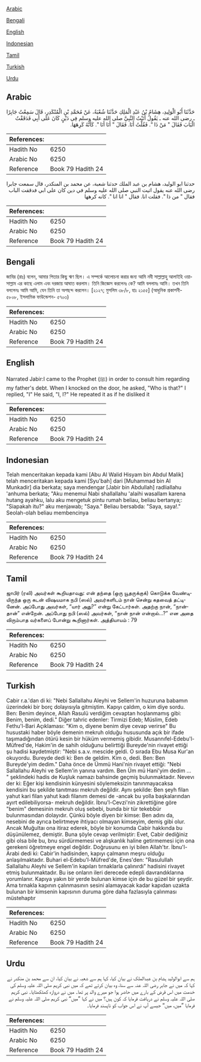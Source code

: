 [Arabic](#arabic)

[Bengali](#bengali)

[English](#english)

[Indonesian](#indonesian)

[Tamil](#tamil)

[Turkish](#turkish)

[Urdu](#urdu)

## Arabic


<div dir="rtl" lang="ar" style={{fontSize:'larger',backgroundColor:'#f8f9fa',padding:20}}>
حَدَّثَنَا أَبُو الْوَلِيدِ، هِشَامُ بْنُ عَبْدِ الْمَلِكِ حَدَّثَنَا شُعْبَةُ، عَنْ مُحَمَّدِ بْنِ الْمُنْكَدِرِ، قَالَ سَمِعْتُ جَابِرًا ـ رضى الله عنه ـ يَقُولُ أَتَيْتُ النَّبِيَّ صلى الله عليه وسلم فِي دَيْنٍ كَانَ عَلَى أَبِي فَدَقَقْتُ الْبَابَ فَقَالَ ‏"‏ مَنْ ذَا ‏"‏‏.‏ فَقُلْتُ أَنَا‏.‏ فَقَالَ ‏"‏ أَنَا أَنَا ‏"‏‏.‏ كَأَنَّهُ كَرِهَهَا‏.‏
</div>
<div style={{backgroundColor:'#f8f9fa',padding:20, marginBottom: 10}}><table> <thead> <tr> <th>References:</th> <th></th> </tr> </thead> <tbody><tr><td>Hadith No</td><td>6250</td></tr><tr><td>Arabic No</td><td>6250</td></tr><tr><td>Reference</td><td>Book 79 Hadith 24</td></tr></tbody></table></div>


<div dir="rtl" lang="ar" style={{fontSize:'larger',backgroundColor:'#f8f9fa',padding:20}}>
حدثنا ابو الوليد، هشام بن عبد الملك حدثنا شعبة، عن محمد بن المنكدر، قال سمعت جابرا رضى الله عنه يقول اتيت النبي صلى الله عليه وسلم في دين كان على ابي فدققت الباب فقال " من ذا ". فقلت انا. فقال " انا انا ". كانه كرهها
</div>
<div style={{backgroundColor:'#f8f9fa',padding:20, marginBottom: 10}}><table> <thead> <tr> <th>References:</th> <th></th> </tr> </thead> <tbody><tr><td>Hadith No</td><td>6250</td></tr><tr><td>Arabic No</td><td>6250</td></tr><tr><td>Reference</td><td>Book 79 Hadith 24</td></tr></tbody></table></div>

## Bengali


<div dir="ltr" lang="bn" style={{fontSize:'larger',backgroundColor:'#f8f9fa',padding:20}}>
জাবির (রাঃ) বলেন, আমার পিতার কিছু ঋণ ছিল। এ সম্পর্কে আলোচনা করার জন্য আমি নবী সাল্লাল্লাহু আলাইহি ওয়াসাল্লাম এর কাছে এলাম এবং দরজায় আঘাত করলাম। তিনি জিজ্ঞেস করলেনঃ কে? আমি বললামঃ আমি। তখন তিনি বললেনঃ আমি আমি, যেন তিনি তা অপছন্দ করলেন। [২১২৭; মুসলিম ৩৮/৮, হাঃ ২১৫৫] (আধুনিক প্রকাশনী- ৫৮০৮, ইসলামিক ফাউন্ডেশন- ৫৭০৩)
</div>
<div style={{backgroundColor:'#f8f9fa',padding:20, marginBottom: 10}}><table> <thead> <tr> <th>References:</th> <th></th> </tr> </thead> <tbody><tr><td>Hadith No</td><td>6250</td></tr><tr><td>Arabic No</td><td>6250</td></tr><tr><td>Reference</td><td>Book 79 Hadith 24</td></tr></tbody></table></div>

## English


<div dir="ltr" lang="en" style={{fontSize:'larger',backgroundColor:'#f8f9fa',padding:20}}>
Narrated Jabir:I came to the Prophet (ﷺ) in order to consult him regarding my father's debt. When I knocked on the door, he asked, "Who is that?" I replied, "I" He said, "I, I?" He repeated it as if he disliked it
</div>
<div style={{backgroundColor:'#f8f9fa',padding:20, marginBottom: 10}}><table> <thead> <tr> <th>References:</th> <th></th> </tr> </thead> <tbody><tr><td>Hadith No</td><td>6250</td></tr><tr><td>Arabic No</td><td>6250</td></tr><tr><td>Reference</td><td>Book 79 Hadith 24</td></tr></tbody></table></div>

## Indonesian


<div dir="ltr" lang="id" style={{fontSize:'larger',backgroundColor:'#f8f9fa',padding:20}}>
Telah menceritakan kepada kami [Abu Al Walid Hisyam bin Abdul Malik] telah menceritakan kepada kami [Syu'bah] dari [Muhammad bin Al Munkadir] dia berkata; saya mendengar [Jabir bin Abdullah] radliallahu 'anhuma berkata; "Aku menemui Nabi shallallahu 'alaihi wasallam karena hutang ayahku, lalu aku mengetuk pintu rumah beliau, beliau bertanya;: "Siapakah itu?" aku menjawab; "Saya." Beliau bersabda: "Saya, saya!." Seolah-olah beliau membencinya
</div>
<div style={{backgroundColor:'#f8f9fa',padding:20, marginBottom: 10}}><table> <thead> <tr> <th>References:</th> <th></th> </tr> </thead> <tbody><tr><td>Hadith No</td><td>6250</td></tr><tr><td>Arabic No</td><td>6250</td></tr><tr><td>Reference</td><td>Book 79 Hadith 24</td></tr></tbody></table></div>

## Tamil


<div dir="ltr" lang="ta" style={{fontSize:'larger',backgroundColor:'#f8f9fa',padding:20}}>
ஜாபிர் (ரலி) அவர்கள் கூறியதாவது: என் தந்தை (ஒரு யூதருக்குக்) கொடுக்க வேண்டியிருந்த ஒரு கடன் விஷயமாக நபி (ஸல்) அவர்களிடம் நான் சென்று கதவைத் தட்டினேன். அப்போது அவர்கள், “யார் அது?” என்று கேட்டார்கள். அதற்கு நான், “நான்தான்” என்றேன். அப்போது நபி (ஸல்) அவர்கள், “நான் நான் என்றால்...?” என அதை விரும்பாத வர்களைப் போன்று கூறினார்கள். அத்தியாயம் : 79
</div>
<div style={{backgroundColor:'#f8f9fa',padding:20, marginBottom: 10}}><table> <thead> <tr> <th>References:</th> <th></th> </tr> </thead> <tbody><tr><td>Hadith No</td><td>6250</td></tr><tr><td>Arabic No</td><td>6250</td></tr><tr><td>Reference</td><td>Book 79 Hadith 24</td></tr></tbody></table></div>

## Turkish


<div dir="ltr" lang="tr" style={{fontSize:'larger',backgroundColor:'#f8f9fa',padding:20}}>
Cabir r.a.'dan di ki: "Nebi Sallallahu Aleyhi ve Sellem'in huzuruna babamın üzerindeki bir borç dolayısıyla gitmiştim. Kapıyı çaldım, o kim diye sordu. Ben: Benim deyince, Allah Rasulü verdiğim cevaptan hoşlanmamış gibi: Benim, benim, dedi." Diğer tahric edenler: Tirmizi Edeb; Müslim, Edeb Fethu'l-Bari Açıklaması: "Kim o, diyene benim diye cevap verirse" Bu husustaki haber böyle demenin mekruh olduğu hususunda açık bir ifade taşımadığından ötürü kesin bir hüküm vermemiş gibidir. Musannıfel-Edebu'l-Müfred'de, Hakim'in de sahih olduğunu belirttiği Bureyde'nin rivayet ettiği şu hadisi kaydetmiştir: "Nebi s.a.v. mescide geldi. O sırada Ebu Musa Kur'an okuyordu. Bureyde dedi ki: Ben de geldim. Kim o, dedi. Ben: Ben Bureyde'yim dedim." Daha önce de Ümmü Hani'nin rivayet ettiği: "Nebi Sallallahu Aleyhi ve Sellem'in yanına vardım. Ben Üm mü Hani'yim dedim ... " şeklindeki hadis de Kuşluk namazı bahsinde geçmiş bulunmaktadır. Nevevı der ki: Eğer kişi kendisinin künyesini söylemeksizin tanınmayacaksa kendisini bu şekilde tanıtması mekruh değildir. Aynı şekilde: Ben şeyh filan yahut kari filan yahut kadı filanım demesi de -ancak bu yolla başkalarından ayırt edilebiliyorsa- mekruh değildir. İbnu'l-Cevzi'nin zikrettiğine göre "benim" demesinin mekruh oluş sebebi, bunda bir tür tekebbür bulunmasından dolayıdır. Çünkü böyle diyen bir kimse: Ben adını da, nesebini de ayrıca belirtmeye ihtiyacı olmayan kimseyim, demiş gibi olur. Ancak Muğultaı ona itiraz ederek, böyle bir konumda Cabir hakkında bu düşünülemez, demiştir. Buna şöyle cevap verilmiştir: Evet, Cabir dediğiniz gibi olsa bile bu, bnu sürdürmemesi ve alışkanlık haline getirmemesi için ona gerekeni öğretmeye engel değildir. Doğrusunu en iyi bilen Allah'tır. İbnu'l-Arabi dedi ki: Cabir'in hadisinden, kapıyı çalmanın meşru olduğu anlaşılmaktadır. Buhari el-Edebu'l-Müfred'de, Enes'den: "Rasulullah Sallallahu Aleyhi ve Sellem'in kapıları tırnaklarla çalınırdı" hadisini rivayet etmiş bulunmaktadır. Bu ise onların ileri derecede edepli davrandıklarına yorumlanır. Kapıya yakın bir yerde bulunan kimse için de bu güzel bir şeydir. Ama tırnakla kapının çalınmasının sesini alamayacak kadar kapıdan uzakta bulunan bir kimsenin kapısının duruma göre daha fazlasıyla çalınması müstehaptır
</div>
<div style={{backgroundColor:'#f8f9fa',padding:20, marginBottom: 10}}><table> <thead> <tr> <th>References:</th> <th></th> </tr> </thead> <tbody><tr><td>Hadith No</td><td>6250</td></tr><tr><td>Arabic No</td><td>6250</td></tr><tr><td>Reference</td><td>Book 79 Hadith 24</td></tr></tbody></table></div>

## Urdu


<div dir="rtl" lang="ur" style={{fontSize:'larger',backgroundColor:'#f8f9fa',padding:20}}>
ہم سے ابوالولید ہشام بن عبدالملک نے بیان کیا، کہا ہم سے شعبہ نے بیان کیا، ان سے محمد بن منکدر نے کہا کہ میں نے جابر رضی اللہ عنہ سے سنا، وہ بیان کرتے تھے کہ میں نبی کریم صلی اللہ علیہ وسلم کی خدمت میں اس قرض کے بارے میں حاضر ہوا جو میرے والد پر تھا۔ میں نے دروازہ کھٹکھٹایا۔ نبی کریم صلی اللہ علیہ وسلم نے دریافت فرمایا کہ کون ہیں؟ میں نے کہا ”میں“ نبی کریم صلی اللہ علیہ وسلم نے فرمایا ”میں، میں“ جیسے آپ نے اس جواب کو ناپسند فرمایا۔
</div>
<div style={{backgroundColor:'#f8f9fa',padding:20, marginBottom: 10}}><table> <thead> <tr> <th>References:</th> <th></th> </tr> </thead> <tbody><tr><td>Hadith No</td><td>6250</td></tr><tr><td>Arabic No</td><td>6250</td></tr><tr><td>Reference</td><td>Book 79 Hadith 24</td></tr></tbody></table></div>